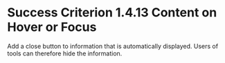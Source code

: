 # Success Criterion 1.4.13 Content on Hover or Focus

Add a close button to information that is automatically displayed. Users of tools can therefore hide the information.
